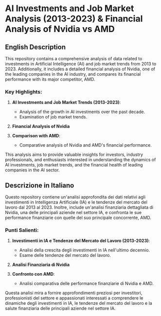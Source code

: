 # AI Investments and Job Market Analysis (2013-2023) & Financial Analysis of Nvidia vs AMD

## English Description

This repository contains a comprehensive analysis of data related to investments in Artificial Intelligence (AI) and job market trends from 2013 to 2023. Additionally, it includes a detailed financial analysis of Nvidia, one of the leading companies in the AI industry, and compares its financial performance with its major competitor, AMD.

### Key Highlights:
1. **AI Investments and Job Market Trends (2013-2023)**:
   - Analysis of the growth in AI investments over the past decade.
   - Examination of job market trends.

2. **Financial Analysis of Nvidia**

3. **Comparison with AMD**:
   - Comparative analysis of Nvidia and AMD's financial performance.

This analysis aims to provide valuable insights for investors, industry professionals, and enthusiasts interested in understanding the dynamics of AI investments, job market trends, and the financial health of leading companies in the AI sector.

## Descrizione in Italiano

Questo repository contiene un'analisi approfondita dei dati relativi agli investimenti in Intelligenza Artificiale (IA) e le tendenze del mercato del lavoro dal 2013 al 2023. Inoltre, include un'analisi finanziaria dettagliata di Nvidia, una delle principali aziende nel settore IA, e confronta le sue performance finanziarie con quelle del suo principale concorrente, AMD.

### Punti Salienti:
1. **Investimenti in IA e Tendenze del Mercato del Lavoro (2013-2023)**:
   - Analisi della crescita degli investimenti in IA nell'ultimo decennio.
   - Esame delle tendenze del mercato del lavoro.

2. **Analisi Finanziaria di Nvidia**
     
3. **Confronto con AMD**:
   - Analisi comparativa delle performance finanziarie di Nvidia e AMD.

Questa analisi mira a fornire approfondimenti preziosi per investitori, professionisti del settore e appassionati interessati a comprendere le dinamiche degli investimenti in IA, le tendenze del mercato del lavoro e la salute finanziaria delle principali aziende nel settore IA.
